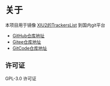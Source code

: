 # 关于

本项目用于镜像 [XIU2的TrackersList](https://github.com/XIU2/TrackersListCollection) 到国内git平台  
* [GitHub仓库地址](https://github.com/bitcomet-post-bar/XIU2sTrackersList)
* [Gitee仓库地址](https://gitee.com/bitcomet-post-bar/XIU2sTrackersList)
* [GitCode仓库地址](https://gitcode.com/bitcomet-post-bar/XIU2sTrackersList)


## 许可证

GPL-3.0 许可证  

